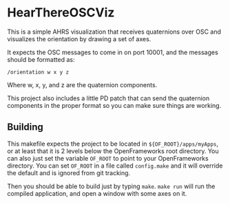 HearThereOSCViz
===============

This is a simple AHRS visualization that receives quaternions over OSC and
visualizes the orientation by drawing a set of axes.

It expects the OSC messages to come in on port 10001, and the messages should
be formatted as:

```
/orientation w x y z
```

Where w, x, y, and z are the quaternion components.

This project also includes a little PD patch that can send the quaternion
components in the proper format so you can make sure things are working.

Building
--------

This makefile expects the project to be located in `${OF_ROOT}/apps/myApps`, or
at least that it is 2 levels below the OpenFrameworks root directory. You can
also just set the variable `OF_ROOT` to point to your OpenFrameworks directory.
You can set `OF_ROOT` in a file called `config.make` and it will override the
default and is ignored from git tracking.

Then you should be able to build just by typing `make`. `make run` will run the
compiled application, and open a window with some axes on it.
